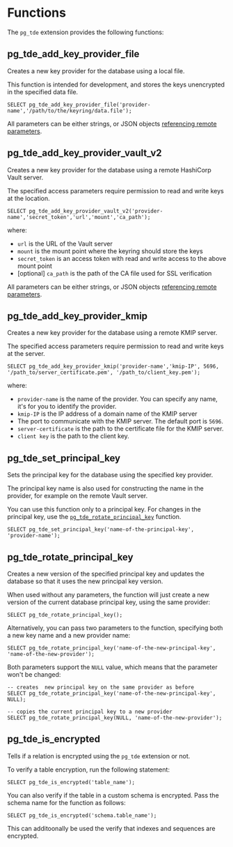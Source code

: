 # Functions

The `pg_tde` extension provides the following functions:

## pg_tde_add_key_provider_file

Creates a new key provider for the database using a local file.

This function is intended for development, and stores the keys unencrypted in the specified data file.

```
SELECT pg_tde_add_key_provider_file('provider-name','/path/to/the/keyring/data.file');
```

All parameters can be either strings, or JSON objects [referencing remote parameters](external-parameters.md).

## pg_tde_add_key_provider_vault_v2

Creates a new key provider for the database using a remote HashiCorp Vault server.

The specified access parameters require permission to read and write keys at the location.

```
SELECT pg_tde_add_key_provider_vault_v2('provider-name','secret_token','url','mount','ca_path');
```

where:

* `url` is the URL of the Vault server
* `mount` is the mount point where the keyring should store the keys
* `secret_token` is an access token with read and write access to the above mount point
* [optional] `ca_path` is the path of the CA file used for SSL verification

All parameters can be either strings, or JSON objects [referencing remote parameters](external-parameters.md).

## pg_tde_add_key_provider_kmip

Creates a new key provider for the database using a remote KMIP server.

The specified access parameters require permission to read and write keys at the server.

```
SELECT pg_tde_add_key_provider_kmip('provider-name','kmip-IP', 5696, '/path_to/server_certificate.pem', '/path_to/client_key.pem');
```

where:

* `provider-name` is the name of the provider. You can specify any name, it's for you to identify the provider.
* `kmip-IP` is the IP address of a domain name of the KMIP server
* The port to communicate with the KMIP server. The default port is `5696`.
* `server-certificate` is the path to the certificate file for the KMIP server.
* `client key` is the path to the client key.

## pg_tde_set_principal_key

Sets the principal key for the database using the specified key provider.

The principal key name is also used for constructing the name in the provider, for example on the remote Vault server.

You can use this function only to a principal key. For changes in the principal key, use the [`pg_tde_rotate_principal_key`](#pg_tde_rotate_principal_key) function.

```
SELECT pg_tde_set_principal_key('name-of-the-principal-key', 'provider-name');
```

## pg_tde_rotate_principal_key

Creates a new version of the specified principal key and updates the database so that it uses the new principal key version.

When used without any parameters, the function will just create a new version of the current database
principal key, using the same provider:

```
SELECT pg_tde_rotate_principal_key();
```

Alternatively, you can pass two parameters to the function, specifying both a new key name and a new provider name:

```
SELECT pg_tde_rotate_principal_key('name-of-the-new-principal-key', 'name-of-the-new-provider');
```

Both parameters support the `NULL` value, which means that the parameter won't be changed:

```
-- creates  new principal key on the same provider as before
SELECT pg_tde_rotate_principal_key('name-of-the-new-principal-key', NULL);

-- copies the current principal key to a new provider
SELECT pg_tde_rotate_principal_key(NULL, 'name-of-the-new-provider');
```


## pg_tde_is_encrypted

Tells if a relation is encrypted using the `pg_tde` extension or not.

To verify a table encryption, run the following statement:

```
SELECT pg_tde_is_encrypted('table_name');
```

You can also verify if the table in a custom schema is encrypted. Pass the schema name for the function as follows:

```
SELECT pg_tde_is_encrypted('schema.table_name');
```

This can additoonally be used the verify that indexes and sequences are encrypted.

